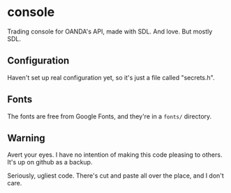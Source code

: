 # console

Trading console for OANDA's API, made with SDL. And love. But mostly SDL.


## Configuration

Haven't set up real configuration yet, so it's just a file called "secrets.h".

## Fonts

The fonts are free from Google Fonts, and they're in a `fonts/` directory.

## Warning

Avert your eyes. I have no intention of making this code pleasing to others. It's up on github as a backup.

Seriously, ugliest code. There's cut and paste all over the place, and I don't care.
